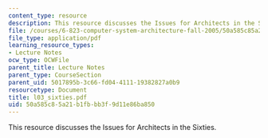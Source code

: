 ```yaml
---
content_type: resource
description: This resource discusses the Issues for Architects in the Sixties.
file: /courses/6-823-computer-system-architecture-fall-2005/50a585c85a21b1fbbb3f9d11e86ba850_l03_sixties.pdf
file_type: application/pdf
learning_resource_types:
- Lecture Notes
ocw_type: OCWFile
parent_title: Lecture Notes
parent_type: CourseSection
parent_uid: 5017895b-3c66-fd04-4111-19382827a0b9
resourcetype: Document
title: l03_sixties.pdf
uid: 50a585c8-5a21-b1fb-bb3f-9d11e86ba850
---
```

This resource discusses the Issues for Architects in the Sixties.

